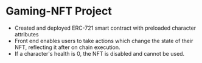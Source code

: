 # Gaming-NFT Project

- Created and deployed ERC-721 smart contract with preloaded character attributes
- Front end enables users to take actions which change the state of their NFT, reflecting it after on chain execution.
- If a character's health is 0, the NFT is disabled and cannot be used.

